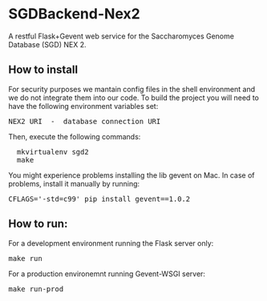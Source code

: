 # SGDBackend-Nex2

A restful Flask+Gevent web service for the Saccharomyces Genome Database (SGD) NEX 2.

## How to install

For security purposes we mantain config files in the shell environment and we do not integrate them into our code. To build the project you will need to have the following environment variables set:

<pre>
NEX2_URI  -  database connection URI
</pre>

Then, execute the following commands:

<pre>
  mkvirtualenv sgd2
  make
</pre>

You might experience problems installing the lib gevent on Mac. In case of problems, install it manually by running:

<pre>
CFLAGS='-std=c99' pip install gevent==1.0.2
</pre>

## How to run:

For a development environment running the Flask server only:

<pre>
make run
</pre>

For a production environemnt running Gevent-WSGI server:

<pre>
make run-prod
</pre>
